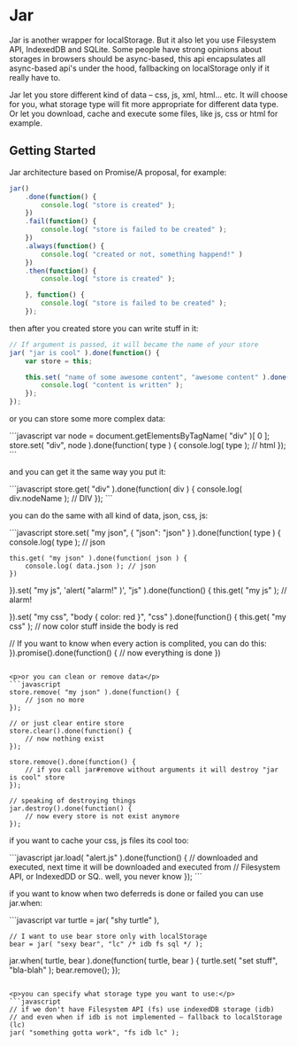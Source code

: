 <h1>Jar</h1>
<p>
Jar is another wrapper for localStorage. But it also let you use Filesystem API, IndexedDB and SQLite.
Some people have strong opinions about storages in browsers should be async-based, this api encapsulates all
async-based api's under the hood, fallbacking on localStorage only if it really have to.

Jar let you store different kind of data – css, js, xml, html... etc. It will choose for you, what storage type
will fit more appropriate for different data type. Or let you download, cache and execute some files, like
js, css or html for example.
</p>

<h2>Getting Started</h2>
<p>Jar architecture based on Promise/A proposal, for example:</p>


```javascript
jar()
    .done(function() {
        console.log( "store is created" );
    })
    .fail(function() {
        console.log( "store is failed to be created" );
    })
    .always(function() {
        console.log( "created or not, something happend!" )
    })
    .then(function() {
        console.log( "store is created" );

    }, function() {
        console.log( "store is failed to be created" );
    });
```

<p>then after you created store you can write stuff in it:</p>

```javascript
// If argument is passed, it will became the name of your store
jar( "jar is cool" ).done(function() {
    var store = this;

    this.set( "name of some awesome content", "awesome content" ).done(function() {
        console.log( "content is written" );
    });
});
```

<p>or you can store some more complex data:</p>
```javascript
var node = document.getElementsByTagName( "div" )[ 0 ];
store.set( "div", node ).done(function( type ) {
    console.log( type ); // html
});
```

<p>and you can get it the same way you put it:</p>
```javascript
store.get( "div" ).done(function( div ) {
    console.log( div.nodeName ); // DIV
});
```

<p>you can do the same with all kind of data, json, css, js: </p>
```javascript
store.set( "my json", { "json": "json" } ).done(function( type ) {
    console.log( type ); // json

    this.get( "my json" ).done(function( json ) {
        console.log( data.json ); // json
    })

}).set( "my js", 'alert( "alarm!" )', "js" ).done(function() {
    this.get( "my js" ); // alarm!

}).set( "my css", "body { color: red }", "css" ).done(function() {
    this.get( "my css" ); // now color stuff inside the body is red

// If you want to know when every action is complited, you can do this:
}).promise().done(function() {
    // now everything is done
})
```

<p>or you can clean or remove data</p>
```javascript
store.remove( "my json" ).done(function() {
    // json no more
});

// or just clear entire store
store.clear().done(function() {
    // now nothing exist
});

store.remove().done(function() {
    // if you call jar#remove without arguments it will destroy "jar is cool" store
});

// speaking of destroying things
jar.destroy().done(function() {
    // now every store is not exist anymore
});
```

<p>if you want to cache your css, js files its cool too:</p>
```javascript
jar.load( "alert.js" ).done(function() {
    // downloaded and executed, next time it will be downloaded and executed from
    // Filesystem API, or IndexedDD or SQ.. well, you never know
});
```

<p>if you want to know when two deferreds is done or failed you can use jar.when:</p>
```javascript
var turtle = jar( "shy turtle" ),

    // I want to use bear store only with localStorage
    bear = jar( "sexy bear", "lc" /* idb fs sql */ );

jar.when( turtle, bear ).done(function( turtle, bear ) {
    turtle.set( "set stuff", "bla-blah" );
    bear.remove();
});
```

<p>you can specify what storage type you want to use:</p>
```javascript
// if we don't have Filesystem API (fs) use indexedDB storage (idb)
// and even when if idb is not implemented – fallback to localStorage (lc)
jar( "something gotta work", "fs idb lc" );
```